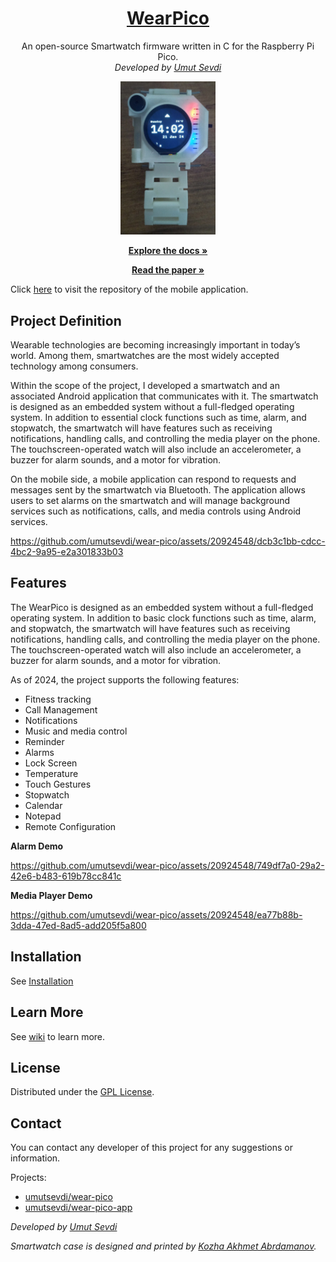 <p align="center">
  <a href="https://github.com/umutsevdi/wear-pico">
  <h1 align="center">WearPico</h1>
  </a>
<p align="center"> 
An open-source Smartwatch firmware written in C for the Raspberry Pi Pico.
  <br/>
    <i>Developed by <a href="https://github.com/umutsevdi">Umut Sevdi</a></i>
<p align="center"> <img src="img/current_with_case.jpg" width="30%"> </p>
<p align="center"><a href="https://github.com/umutsevdi/wear-pico/wiki/">
<strong> Explore the docs » </strong></a></p>
<p align="center"><a href="Paper.pdf"><strong>Read the paper »
</strong></a></p>

Click [here](https://github.com/umutsevdi/wear-pico-app) to visit the
repository of the
mobile application.

## Project Definition

Wearable technologies are becoming increasingly important in today’s world.
Among them, smartwatches are the most widely accepted technology among
consumers.

Within the scope of the project, I developed a smartwatch and an associated
Android application that communicates with it. The smartwatch is designed as an
embedded system without a full-fledged operating system. In addition to
essential clock
functions such as time, alarm, and stopwatch, the smartwatch will have features
such
as receiving notifications, handling calls, and controlling the media player on
the phone. The touchscreen-operated watch will also include an accelerometer, a
buzzer for alarm sounds, and a motor for vibration.

On the mobile side, a mobile application can respond to requests and
messages sent by the smartwatch via Bluetooth. The application allows users to
set
alarms on the smartwatch and will manage background services such as
notifications, calls, and media controls using Android services.

https://github.com/umutsevdi/wear-pico/assets/20924548/dcb3c1bb-cdcc-4bc2-9a95-e2a301833b03

## Features
The WearPico is designed as an
embedded system without a full-fledged operating system. In addition to basic
clock functions such as time, alarm, and stopwatch, the smartwatch will have
features such as receiving notifications, handling calls, and controlling the
media player on the phone. The touchscreen-operated watch will also include
an accelerometer, a buzzer for alarm sounds, and a motor for vibration.

As of 2024, the project supports the following features:

* Fitness tracking
* Call Management
* Notifications
* Music and media control
* Reminder
* Alarms
* Lock Screen
* Temperature
* Touch Gestures
* Stopwatch
* Calendar
* Notepad
* Remote Configuration

**Alarm Demo**

https://github.com/umutsevdi/wear-pico/assets/20924548/749df7a0-29a2-42e6-b483-619b78cc841c

**Media Player Demo**

https://github.com/umutsevdi/wear-pico/assets/20924548/ea77b88b-3dda-47ed-8ad5-add205f5a800


## Installation
See [Installation](https://github.com/umutsevdi/wear-pico/wiki/Installation)

## Learn More
See [wiki](https://github.com/umutsevdi/wear-pico/wiki) to learn more.

## License

Distributed under the [GPL License](LICENSE).

## Contact

You can contact any developer of this project for any suggestions or
information.

Projects:
* [umutsevdi/wear-pico](https://github.com/umutsevdi/wear-pico)
* [umutsevdi/wear-pico-app](https://github.com/umutsevdi/wear-pico-app)

<i>Developed by <a href="https://github.com/umutsevdi">Umut Sevdi</a>

<i>Smartwatch case is designed and printed by
<a href="https://github.com/KozhaAkhmet">Kozha Akhmet Abrdamanov</a></i>.
